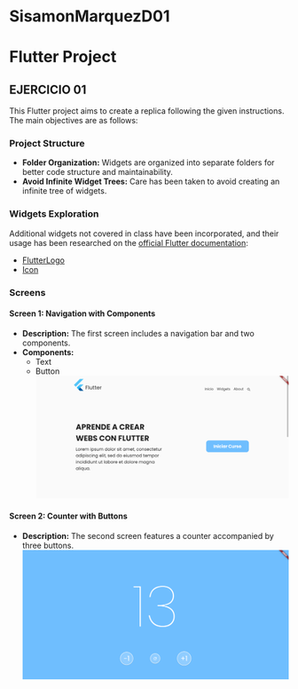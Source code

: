 # SisamonMarquezD01
# Flutter Project

## EJERCICIO 01

This Flutter project aims to create a replica following the given instructions. The main objectives are as follows:

### Project Structure

- **Folder Organization:** Widgets are organized into separate folders for better code structure and maintainability.
- **Avoid Infinite Widget Trees:** Care has been taken to avoid creating an infinite tree of widgets.

### Widgets Exploration

Additional widgets not covered in class have been incorporated, and their usage has been researched on the [official Flutter documentation](https://docs.flutter.dev/):

- [FlutterLogo](https://api.flutter.dev/flutter/material/FlutterLogo-class.html)
- [Icon](https://api.flutter.dev/flutter/widgets/Icon-class.html)

### Screens

#### Screen 1: Navigation with Components

- **Description:** The first screen includes a navigation bar and two components.
- **Components:**
  - Text
  - Button
![Screen 1](screen1.png)
#### Screen 2: Counter with Buttons

- **Description:** The second screen features a counter accompanied by three buttons.
![Screen 2](screen2.png)
